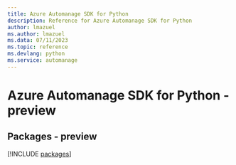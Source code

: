 ```yaml
---
title: Azure Automanage SDK for Python
description: Reference for Azure Automanage SDK for Python
author: lmazuel
ms.author: lmazuel
ms.data: 07/11/2023
ms.topic: reference
ms.devlang: python
ms.service: automanage
---
```

# Azure Automanage SDK for Python - preview
## Packages - preview
[!INCLUDE [packages](automanage-index.md)]